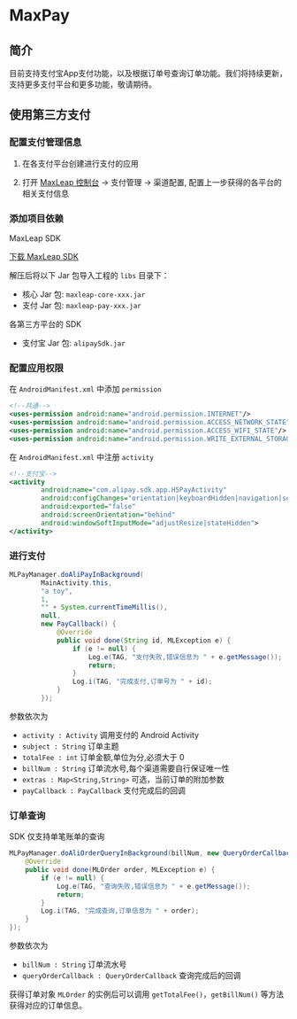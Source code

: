 # MaxPay

## 简介

目前支持支付宝App支付功能，以及根据订单号查询订单功能。我们将持续更新，支持更多支付平台和更多功能，敬请期待。

## 使用第三方支付

### 配置支付管理信息

1. 在各支付平台创建进行支付的应用

2. 打开 [MaxLeap 控制台](https://maxleap.cn) -> 支付管理 -> 渠道配置, 配置上一步获得的各平台的相关支付信息

### 添加项目依赖

MaxLeap SDK

<a class="download-sdk" href="https://github.com/MaxLeap/SDK-Android/releases" target="_blank">下载 MaxLeap SDK</a>

解压后将以下 Jar 包导入工程的 `libs` 目录下：

- 核心 Jar 包: `maxleap-core-xxx.jar`
- 支付 Jar 包: `maxleap-pay-xxx.jar`

各第三方平台的 SDK

- 支付宝 Jar 包: `alipaySdk.jar`


### 配置应用权限

在 `AndroidManifest.xml` 中添加 `permission`

```xml
<!--共通-->
<uses-permission android:name="android.permission.INTERNET"/>
<uses-permission android:name="android.permission.ACCESS_NETWORK_STATE"/>
<uses-permission android:name="android.permission.ACCESS_WIFI_STATE"/>
<uses-permission android:name="android.permission.WRITE_EXTERNAL_STORAGE"/>
```

在 `AndroidManifest.xml` 中注册 `activity`

```xml
<!--支付宝-->
<activity
        android:name="com.alipay.sdk.app.H5PayActivity"
        android:configChanges="orientation|keyboardHidden|navigation|screenSize"
        android:exported="false"
        android:screenOrientation="behind"
        android:windowSoftInputMode="adjustResize|stateHidden">
</activity>
```

### 进行支付

```java
MLPayManager.doAliPayInBackground(
		MainActivity.this,
        "a toy",
        1,
        "" + System.currentTimeMillis(),
        null,
        new PayCallback() {
            @Override
            public void done(String id, MLException e) {
                if (e != null) {
                    Log.e(TAG, "支付失败,错误信息为 " + e.getMessage());
                    return;
                }
                Log.i(TAG, "完成支付,订单号为 " + id);
            }
        });
```

参数依次为

- `activity : Activity` 调用支付的 Android Activity
- `subject : String` 订单主题
- `totalFee : int` 订单金额,单位为分,必须大于 0
- `billNum : String` 订单流水号,每个渠道需要自行保证唯一性
- `extras : Map<String,String>` 可选，当前订单的附加参数
- `payCallback : PayCallback` 支付完成后的回调


### 订单查询

SDK 仅支持单笔账单的查询

```java
MLPayManager.doAliOrderQueryInBackground(billNum, new QueryOrderCallback() {
    @Override
    public void done(MLOrder order, MLException e) {
        if (e != null) {
            Log.e(TAG, "查询失败,错误信息为 " + e.getMessage());
            return;
        }
        Log.i(TAG, "完成查询,订单信息为 " + order);
    }
});
```

参数依次为

- `billNum : String` 订单流水号
- `queryOrderCallback : QueryOrderCallback` 查询完成后的回调

获得订单对象 `MLOrder` 的实例后可以调用 `getTotalFee()`，`getBillNum()` 等方法获得对应的订单信息。
